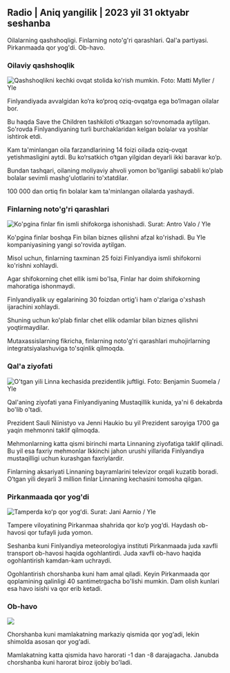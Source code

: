 ## Radio \| Aniq yangilik \| 2023 yil 31 oktyabr seshanba

Oilalarning qashshoqligi. Finlarning noto'g'ri qarashlari. Qal'a partiyasi. Pirkanmaada qor yog'di. Ob-havo.

### Oilaviy qashshoqlik

![Qashshoqlikni kechki ovqat stolida ko'rish mumkin. Foto: Matti Myller / Yle](https://images.cdn.yle.fi/image/upload/c_crop,h_1080,w_1919,x_0,y_0/ar_1.777777777777777,c_fill,g_faces,h_6710/pr.w.q_auto:eco/f_auto/fl_lossy/v1674642954/39-106372263d105c885d6a)

Finlyandiyada avvalgidan ko‘ra ko‘proq oziq-ovqatga ega bo‘lmagan oilalar bor.

Bu haqda Save the Children tashkiloti o‘tkazgan so‘rovnomada aytilgan. So'rovda Finlyandiyaning turli burchaklaridan kelgan bolalar va yoshlar ishtirok etdi.

Kam ta'minlangan oila farzandlarining 14 foizi oilada oziq-ovqat yetishmasligini aytdi. Bu ko‘rsatkich o‘tgan yilgidan deyarli ikki baravar ko‘p.

Bundan tashqari, oilaning moliyaviy ahvoli yomon bo'lganligi sababli ko'plab bolalar sevimli mashg'ulotlarini to'xtatdilar.

100 000 dan ortiq fin bolalar kam ta'minlangan oilalarda yashaydi.

### Finlarning noto'g'ri qarashlari

![Ko'pgina finlar fin ismli shifokorga ishonishadi. Surat: Antro Valo / Yle](https://images.cdn.yle.fi/image/upload/c_crop,h_3179,w_5653,x_0,y_83/ar_1.777777777777777,c_fill,g_faces,h_6710/pr.w.q_auto:eco/f_auto/fl_lossy/v1697116975/39-11855466527f10854aec)

Ko'pgina finlar boshqa Fin bilan biznes qilishni afzal ko'rishadi. Bu Yle kompaniyasining yangi so'rovida aytilgan.

Misol uchun, finlarning taxminan 25 foizi Finlyandiya ismli shifokorni ko'rishni xohlaydi.

Agar shifokorning chet ellik ismi bo'lsa, Finlar har doim shifokorning mahoratiga ishonmaydi.

Finlyandiyalik uy egalarining 30 foizdan ortig'i ham o'zlariga o'xshash ijarachini xohlaydi.

Shuning uchun ko'plab finlar chet ellik odamlar bilan biznes qilishni yoqtirmaydilar.

Mutaxassislarning fikricha, finlarning noto'g'ri qarashlari muhojirlarning integratsiyalashuviga to'sqinlik qilmoqda.

### Qal'a ziyofati

![O'tgan yili Linna kechasida prezidentlik juftligi. Foto: Benjamin Suomela / Yle](https://images.cdn.yle.fi/image/upload/c_crop,h_1674,w_2976,x_0,y_24/ar_1.7777777777777777,c_fill,g_faces,w_17/d_10/dq_auto:eco/f_auto/fl_lossy/v1670345033/39-1044359638f710a6e724)

Qal'aning ziyofati yana Finlyandiyaning Mustaqillik kunida, ya'ni 6 dekabrda bo'lib o'tadi.

Prezident Sauli Niinistyo va Jenni Haukio bu yil Prezident saroyiga 1700 ga yaqin mehmonni taklif qilmoqda.

Mehmonlarning katta qismi birinchi marta Linnaning ziyofatiga taklif qilinadi. Bu yil esa faxriy mehmonlar Ikkinchi jahon urushi yillarida Finlyandiya mustaqilligi uchun kurashgan faxriylardir.

Finlarning aksariyati Linnaning bayramlarini televizor orqali kuzatib boradi. O‘tgan yili deyarli 3 million finlar Linnaning kechasini tomosha qilgan.

### Pirkanmaada qor yog'di

![Tamperda koʻp qor yogʻdi. Surat: Jani Aarnio / Yle](https://images.cdn.yle.fi/image/upload/c_crop,h_3375,w_6000,x_0,y_331/ar_1.7777777777777777,c_fill,g_faces,w_17/d_10/dq_auto:eco/f_auto/fl_lossy/v1698736404/39-11934306540799d9879d)

Tampere viloyatining Pirkanmaa shahrida qor ko‘p yog‘di. Haydash ob-havosi qor tufayli juda yomon.

Seshanba kuni Finlyandiya meteorologiya instituti Pirkanmaada juda xavfli transport ob-havosi haqida ogohlantirdi. Juda xavfli ob-havo haqida ogohlantirish kamdan-kam uchraydi.

Ogohlantirish chorshanba kuni ham amal qiladi. Keyin Pirkanmaada qor qoplamining qalinligi 40 santimetrgacha bo'lishi mumkin. Dam olish kunlari esa havo isishi va qor erib ketadi.

### Ob-havo

![](https://images.cdn.yle.fi/image/upload/c_crop,h_1080,w_1919,x_0,y_0/ar_1.7777777777777777,c_fill,g_faces,h_675,w_1200/eq/eqf_auto/fl_lossy/v1698767793/39-11940016541239893d2b)

Chorshanba kuni mamlakatning markaziy qismida qor yog‘adi, lekin shimolda asosan qor yog‘adi.

Mamlakatning katta qismida havo harorati -1 dan -8 darajagacha. Janubda chorshanba kuni harorat biroz ijobiy bo'ladi.